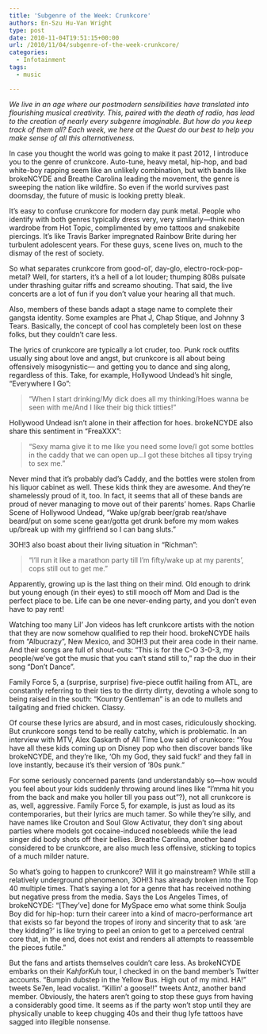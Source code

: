 ```yaml
---
title: 'Subgenre of the Week: Crunkcore'
authors: En-Szu Hu-Van Wright
type: post
date: 2010-11-04T19:51:15+00:00
url: /2010/11/04/subgenre-of-the-week-crunkcore/
categories:
  - Infotainment
tags:
  - music

---
```

_We live in an age where our postmodern sensibilities have translated into flourishing musical creativity. This, paired with the death of radio, has lead to the creation of nearly every subgenre imaginable. But how do you keep track of them all? Each week, we here at the Quest do our best to help you make sense of all this alternativeness._

In case you thought the world was going to make it past 2012, I introduce you to the genre of crunkcore. Auto-tune, heavy metal, hip-hop, and bad white-boy rapping seem like an unlikely combination, but with bands like brokeNCYDE and Breathe Carolina leading the movement, the genre is sweeping the nation like wildfire. So even if the world survives past doomsday, the future of music is looking pretty bleak.

It&#8217;s easy to confuse crunkcore for modern day punk metal. People who identify with both genres typically dress very, very similarly—think neon wardrobe from Hot Topic, complimented by emo tattoos and snakebite piercings. It’s like Travis Barker impregnated Rainbow Brite during her turbulent adolescent years. For these guys, scene lives on, much to the dismay of the rest of society.

So what separates crunkcore from good-ol’, day-glo, electro-rock-pop-metal? Well, for starters, it&#8217;s a hell of a lot louder; thumping 808s pulsate under thrashing guitar riffs and screamo shouting. That said, the live concerts are a lot of fun if you don&#8217;t value your hearing all that much.

Also, members of these bands adapt a stage name to complete their gangsta identity. Some examples are Phat J, Chap Stique, and Johnny 3 Tears. Basically, the concept of cool has completely been lost on these folks, but they couldn&#8217;t care less.

The lyrics of crunkcore are typically a lot cruder, too. Punk rock outfits usually sing about love and angst, but crunkcore is all about being offensively misogynistic— and getting you to dance and sing along, regardless of this. Take, for example, Hollywood Undead&#8217;s hit single, “Everywhere I Go”:

> “When I start drinking/My dick does all my thinking/Hoes wanna be seen with me/And I like their big thick titties!”

Hollywood Undead isn’t alone in their affection for hoes. brokeNCYDE also share this sentiment in &#8220;FreaXXX&#8221;:

> “Sexy mama give it to me like you need some love/I got some bottles in the caddy that we can open up&#8230;I got these bitches all tipsy trying to sex me.”

Never mind that it&#8217;s probably dad&#8217;s Caddy, and the bottles were stolen from his liquor cabinet as well. These kids think they are awesome. And they&#8217;re shamelessly proud of it, too. In fact, it seems that all of these bands are proud of never managing to move out of their parents&#8217; homes. Raps Charlie Scene of Hollywood Undead, &#8220;Wake up/grab beer/grab rear/shave beard/put on some scene gear/gotta get drunk before my mom wakes up/break up with my girlfriend so I can bang sluts.&#8221;

3OH!3 also boast about their living situation in &#8220;Richman&#8221;:

> &#8220;I&#8217;ll run it like a marathon party till I&#8217;m fifty/wake up at my parents&#8217;, cops still out to get me.&#8221;

Apparently, growing up is the last thing on their mind. Old enough to drink but young enough (in their eyes) to still mooch off Mom and Dad is the perfect place to be. Life can be one never-ending party, and you don&#8217;t even have to pay rent!

Watching too many Lil’ Jon videos has left crunkcore artists with the notion that they are now somehow qualified to rep their hood. brokeNCYDE hails from &#8220;Albucrazy&#8221;, New Mexico, and 3OH!3 put their area code in their name. And their songs are full of shout-outs: &#8220;This is for the C-O 3-0-3, my people/we&#8217;ve got the music that you can&#8217;t stand still to,&#8221; rap the duo in their song &#8220;Don&#8217;t Dance&#8221;.

Family Force 5, a (surprise, surprise) five-piece outfit hailing from ATL, are constantly referring to their ties to the dirrty dirrty, devoting a whole song to being raised in the south: &#8220;Kountry Gentleman&#8221; is an ode to mullets and tailgating and fried chicken. Classy.

Of course these lyrics are absurd, and in most cases, ridiculously shocking. But crunkcore songs tend to be really catchy, which is problematic. In an interview with MTV, Alex Gaskarth of All Time Low said of crunkcore: &#8220;You have all these kids coming up on Disney pop who then discover bands like brokeNCYDE, and they&#8217;re like, &#8216;Oh my God, they said fuck!&#8217; and they fall in love instantly, because it&#8217;s their version of &#8217;80s punk.&#8221;

For some seriously concerned parents (and understandably so—how would you feel about your kids suddenly throwing around lines like &#8220;I&#8217;mma hit you from the back and make you holler till you pass out&#8221;?), not all crunkcore is as, well, aggressive. Family Force 5, for example, is just as loud as its contemporaries, but their lyrics are much tamer. So while they&#8217;re silly, and have names like Crouton and Soul Glow Activatur, they don&#8217;t sing about parties where models got cocaine-induced nosebleeds while the lead singer did body shots off their bellies. Breathe Carolina, another band considered to be crunkcore, are also much less offensive, sticking to topics of a much milder nature.

So what&#8217;s going to happen to crunkcore? Will it go mainstream? While still a relatively underground phenomenon, 3OH!3 has already broken into the Top 40 multiple times. That’s saying a lot for a genre that has received nothing but negative press from the media. Says the Los Angeles Times, of brokeNCYDE: “[They’ve] done for MySpace emo what some think Soulja Boy did for hip-hop: turn their career into a kind of macro-performance art that exists so far beyond the tropes of irony and sincerity that to ask &#8216;are they kidding?&#8217; is like trying to peel an onion to get to a perceived central core that, in the end, does not exist and renders all attempts to reassemble the pieces futile.&#8221;

But the fans and artists themselves couldn’t care less. As brokeNCYDE embarks on their Ka$h for Ku$h tour, I checked in on the band member’s Twitter accounts. “Bumpin dubstep in the Yellow Bus. High out of my mind. HA!” tweets Se7en, lead vocalist. “Killin’ a goose!!” tweets Antz, another band member. Obviously, the haters aren’t going to stop these guys from having a considerably good time. It seems as if the party won’t stop until they are physically unable to keep chugging 40s and their thug lyfe tattoos have sagged into illegible nonsense.